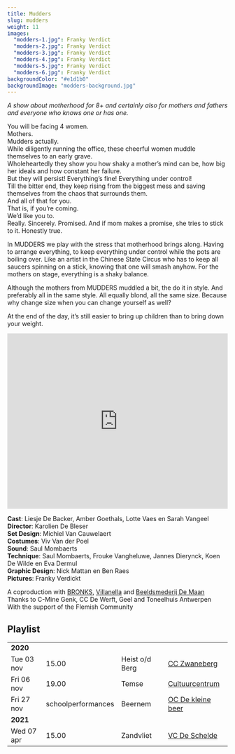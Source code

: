 ```yaml
---
title: Mudders
slug: mudders
weight: 11
images:
  "modders-1.jpg": Franky Verdict
  "modders-2.jpg": Franky Verdict
  "modders-3.jpg": Franky Verdict
  "modders-4.jpg": Franky Verdict
  "modders-5.jpg": Franky Verdict
  "modders-6.jpg": Franky Verdict
backgroundColor: "#e1d1b0"
backgroundImage: "modders-background.jpg"
---
```


_A show about motherhood for 8+ and certainly also for mothers and fathers and everyone who knows one or has one._

You will be facing 4 women.<br>
Mothers.<br>
Mudders actually.<br>
While diligently running the office, these cheerful women muddle themselves to an early grave. <br>
Wholeheartedly they show you how shaky a mother’s mind can be, how big her ideals and how constant her failure. <br>
But they will persist! Everything’s fine! Everything under control! <br>
Till the bitter end, they keep rising from the biggest mess and saving themselves from the chaos that surrounds them. <br>
And all of that for you. <br>
That is, if you’re coming. <br>
We’d like you to. <br>
Really. Sincerely. Promised. And if mom makes a promise, she tries to stick to it. Honestly true.

In MUDDERS we play with the stress that motherhood brings along. Having to arrange everything, to keep everything under control while the pots are boiling over. Like an artist in the Chinese State Circus who has to keep all saucers spinning on a stick, knowing that one will smash anyhow. For the mothers on stage, everything is a shaky balance.

Although the mothers from MUDDERS muddled a bit, the do it in style. And preferably all in the same style. All equally blond, all the same size.
Because why change size when you can change yourself as well?

At the end of the day, it’s still easier to bring up children than to bring down your weight.

<iframe src="https://player.vimeo.com/video/245175026?title=0&byline=0&portrait=0" width="100%" height="400" frameborder="0" webkitallowfullscreen mozallowfullscreen allowfullscreen></iframe>

**Cast**: Liesje De Backer, Amber Goethals, Lotte Vaes en Sarah Vangeel<br>
**Director**: Karolien De Bleser<br>
**Set Design**: Michiel Van Cauwelaert<br>
**Costumes**: Viv Van der Poel<br>
**Sound**: Saul Mombaerts<br>
**Technique**: Saul Mombaerts, Frouke Vangheluwe, Jannes Dierynck, Koen De Wilde en Eva Dermul<br>
**Graphic Design**: Nick Mattan en Ben Raes<br>
**Pictures**: Franky Verdickt

A coproduction with <a href="http://www.bronks.be/nl/">BRONKS</a>, <a href="https://www.destudio.com/">Villanella</a> and <a href="http://www.demaan.be/">Beeldsmederij De Maan</a><br>
Thanks to C-Mine Genk, CC De Werft, Geel and Toneelhuis Antwerpen <br>
With the support of the Flemish Community

## Playlist

<div class="table-responsive">
<table class="speellijst">

<tr><td colspan="5"><strong>2020</strong></td></tr>
<tr><td>Tue 03 nov</td><td>15.00</td><td>Heist o/d Berg</td><td><a href="http://www.zwaneberg.be">CC Zwaneberg</td></tr>
<tr><td>Fri 06 nov</td><td>19.00</td><td>Temse</td><td><a href="http://www.cultuurcentrumtemse.be">Cultuurcentrum</a></td></tr>
<tr><td>Fri 27 nov</td><td>schoolperformances</td><td>Beernem</td><td><a href="http://www.beernem.be">OC De kleine beer</a></td></tr>

<tr><td colspan="5"><strong>2021</strong></td></tr>
<tr><td>Wed 07 apr</td><td>15.00</td><td>Zandvliet</td><td><a href="http://www.vrijetijdscentrumdeschelde.be">VC De Schelde</a></td></tr>

</table>
</div>
